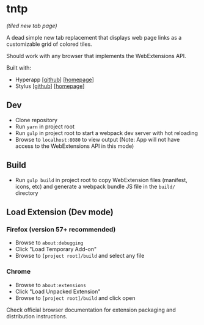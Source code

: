 # tntp
*(tiled new tab page)*

A dead simple new tab replacement that displays web page links as a customizable grid of colored tiles.

Should work with any browser that implements the WebExtensions API.


Built with:

- Hyperapp [[github](https://github.com/hyperapp/hyperapp)] [[homepage](https://hyperapp.js.org/)]
- Stylus [[github](https://github.com/stylus/stylus)] [[homepage](http://stylus-lang.com/)]


## Dev

- Clone repository
- Run `yarn` in project root
- Run `gulp` in project root to start a webpack dev server with hot reloading
- Browse to `localhost:8080` to view output (Note: App will not have access to the WebExtensions API in this mode)


## Build

- Run `gulp build` in project root to copy WebExtension files (manifest, icons, etc) and generate a webpack bundle JS file in the `build/` directory


## Load Extension (Dev mode)

### Firefox (version 57+ recommended)

- Browse to `about:debugging`
- Click "Load Temporary Add-on"
- Browse to `[project root]/build` and select any file

### Chrome
- Browse to `about:extensions`
- Click "Load Unpacked Extension"
- Browse to `[project root]/build` and click open


Check official browser documentation for extension packaging and distribution instructions.
